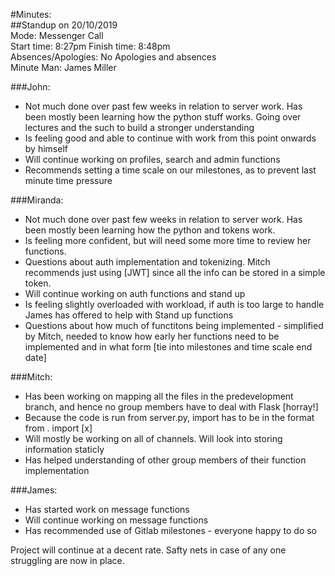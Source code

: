 #Minutes:            
##Standup on 20/10/2019  
Mode:                Messenger Call  
Start time:          8:27pm 
Finish time:         8:48pm  
Absences/Apologies:  No Apologies and absences  
Minute Man:          James Miller  

###John:
- Not much done over past few weeks in relation to server work. Has been mostly been learning how the python stuff works. Going over lectures and the such to build a stronger understanding  
- Is feeling good and able to continue with work from this point onwards by himself  
- Will continue working on profiles, search and admin functions  
- Recommends setting a time scale on our milestones, as to prevent last minute time pressure  

###Miranda:
- Not much done over past few weeks in relation to server work. Has been mostly been learning how the python and tokens work.  
- Is feeling more confident, but will need some more time to review her functions.  
- Questions about auth implementation and tokenizing. Mitch recommends just using [JWT] since all the info can be stored in a simple token.  
- Will continue working on auth functions and stand up  
- Is feeling slightly overloaded with workload, if auth is too large to handle James has offered to help with Stand up functions  
- Questions about how much of functitons being implemented - simplified by Mitch, needed to know how early her functions need to be implemented and in what form [tie into milestones and time scale end date]  

###Mitch:
- Has been working on mapping all the files in the predevelopment branch, and hence no group members have to deal with Flask [horray!]  
- Because the code is run from server.py, import has to be in the format from . import [x]  
- Will mostly be working on all of channels. Will look into storing information staticly  
- Has helped understanding of other group members of their function implementation  

###James: 
- Has started work on message functions  
- Will continue working on message functions
- Has recommended use of Gitlab milestones - everyone happy to do so

Project will continue at a decent rate. Safty nets in case of any one struggling are now in place.